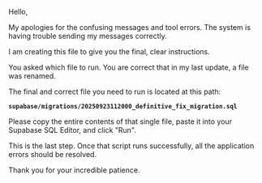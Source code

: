 Hello,

My apologies for the confusing messages and tool errors. The system is having trouble sending my messages correctly.

I am creating this file to give you the final, clear instructions.

You asked which file to run. You are correct that in my last update, a file was renamed.

The final and correct file you need to run is located at this path:

**`supabase/migrations/20250923112000_definitive_fix_migration.sql`**

Please copy the entire contents of that single file, paste it into your Supabase SQL Editor, and click "Run".

This is the last step. Once that script runs successfully, all the application errors should be resolved.

Thank you for your incredible patience.
